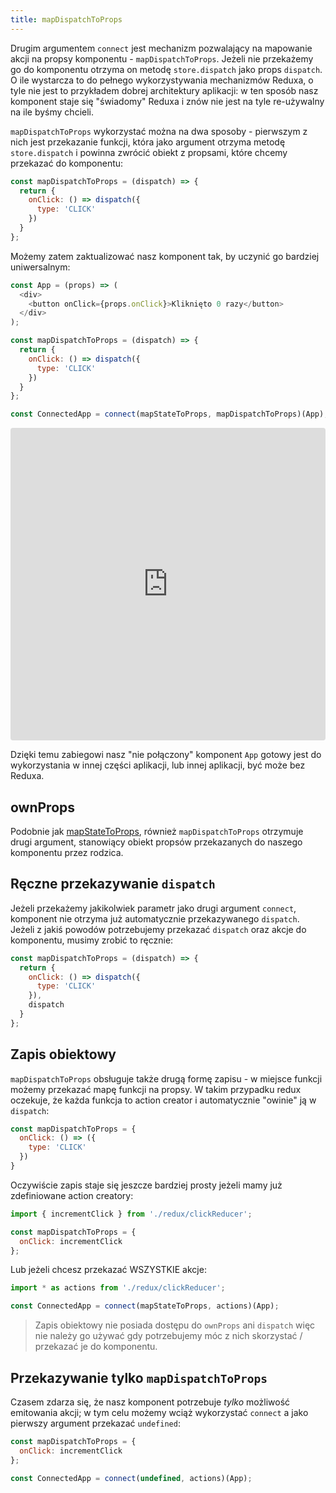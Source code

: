 ```yaml
---
title: mapDispatchToProps
---
```


Drugim argumentem `connect` jest mechanizm pozwalający na mapowanie akcji na propsy komponentu - `mapDispatchToProps`. Jeżeli nie przekażemy go do komponentu otrzyma on metodę `store.dispatch` jako props `dispatch`. O ile wystarcza to do pełnego wykorzystywania mechanizmów Reduxa, o tyle nie jest to przykładem dobrej architektury aplikacji: w ten sposób nasz komponent staje się "świadomy" Reduxa i znów nie jest na tyle re-używalny na ile byśmy chcieli.

`mapDispatchToProps` wykorzystać można na dwa sposoby - pierwszym z nich jest przekazanie funkcji, która jako argument otrzyma metodę `store.dispatch` i powinna zwrócić obiekt z propsami, które chcemy przekazać do komponentu:

```js
const mapDispatchToProps = (dispatch) => {
  return {
    onClick: () => dispatch({
      type: 'CLICK'
    })
  }
};
```

Możemy zatem zaktualizować nasz komponent tak, by uczynić go bardziej uniwersalnym:

```js
const App = (props) => (
  <div>
    <button onClick={props.onClick}>Kliknięto 0 razy</button>
  </div>
);

const mapDispatchToProps = (dispatch) => {
  return {
    onClick: () => dispatch({
      type: 'CLICK'
    })
  }
};

const ConnectedApp = connect(mapStateToProps, mapDispatchToProps)(App);
```

<iframe src="https://codesandbox.io/embed/z6znp43m9l" style="width:100%; height:500px; border:0; border-radius: 4px; overflow:hidden;" sandbox="allow-modals allow-forms allow-popups allow-scripts allow-same-origin"></iframe>

Dzięki temu zabiegowi nasz "nie połączony" komponent `App` gotowy jest do wykorzystania w innej części aplikacji, lub innej aplikacji, być może bez Reduxa.

## ownProps

Podobnie jak [mapStateToProps](redux/react/mapstatetoprops.md#ownprops), również `mapDispatchToProps` otrzymuje drugi argument, stanowiący obiekt propsów przekazanych do naszego komponentu przez rodzica.

## Ręczne przekazywanie `dispatch`

Jeżeli przekażemy jakikolwiek parametr jako drugi argument `connect`, komponent nie otrzyma już automatycznie przekazywanego `dispatch`. Jeżeli z jakiś powodów potrzebujemy przekazać `dispatch` oraz akcje do komponentu, musimy zrobić to ręcznie:

```js
const mapDispatchToProps = (dispatch) => {
  return {
    onClick: () => dispatch({
      type: 'CLICK'
    }),
    dispatch
  }
};
```

## Zapis obiektowy

`mapDispatchToProps` obsługuje także drugą formę zapisu - w miejsce funkcji możemy przekazać mapę funkcji na propsy. W takim przypadku redux oczekuje, że każda funkcja to action creator i automatycznie "owinie" ją w `dispatch`:

```js
const mapDispatchToProps = {
  onClick: () => ({
    type: 'CLICK'
  })
}
```

Oczywiście zapis staje się jeszcze bardziej prosty jeżeli mamy już zdefiniowane action creatory:

```js
import { incrementClick } from './redux/clickReducer';

const mapDispatchToProps = {
  onClick: incrementClick
};
```

Lub jeżeli chcesz przekazać WSZYSTKIE akcje:

```js
import * as actions from './redux/clickReducer';

const ConnectedApp = connect(mapStateToProps, actions)(App);
```

> Zapis obiektowy nie posiada dostępu do `ownProps` ani `dispatch` więc nie należy go używać gdy potrzebujemy móc z nich skorzystać / przekazać je do komponentu.

## Przekazywanie tylko `mapDispatchToProps`

Czasem zdarza się, że nasz komponent potrzebuje *tylko* możliwość emitowania akcji; w tym celu możemy wciąż wykorzystać `connect` a jako pierwszy argument przekazać `undefined`:

```js
const mapDispatchToProps = {
  onClick: incrementClick
};

const ConnectedApp = connect(undefined, actions)(App);
```